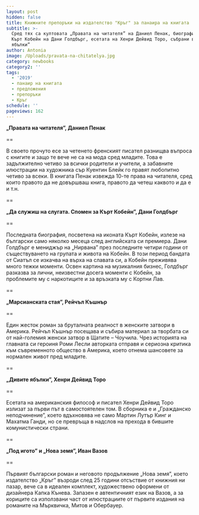 ```yaml
---
layout: post
hidden: false
title: Книжните препоръки на издателство "Кръг" за панаира на книгата
subtitle: >-
  Сред тях са култовата „Правата на читателя” на Даниел Пенак, биографията на
  Кърт Кобейн на Дани Голдбърг, есетата на Хенри Дейвид Торо, събрани в „Дивите
  ябълки” 
author: Antonia
image: /Uploads/pravata-na-chitatelya.jpg
category: newbooks
category2: ''
tags:
  - '2019'
  - панаир на книгата
  - предложения
  - препоръки
  - Кръг
schedule: ''
pageviews: 162
---
```

**„Правата на читателя”, Даниел Пенак**

\==

В своето прочуто есе за четенето френският писател разнищва въпроса с книгите и защо те вече не са на мода сред младите. Това е задължително четиво за всички родители и учители, а забавните илюстрации на художника сър Куентин Блейк го правят любопитно четиво за всеки. В книгата Пенак извежда 10-те права на читателя, сред които правото да не довършваш книга, правото да четеш каквото и да е и т.н.

\==

**„Да служиш на слугата. Спомен за Кърт Кобейн”, Дани Голдбърг**

\==

Последната биография, посветена на иконата Кърт Кобейн, излезе на български само няколко месеца след английската си премиера. Дани Голдбърг е мениджър на „Нирвана” през последните четири години от съществуването на групата и живота на Кобейн. В този период бандата от Сиатъл се изкачва на върха на славата си, а Кобейн преживява много тежки моменти. Освен картина на музикалния бизнес, Голдбърг разказва за лични, неизвестни досега моменти с Кобейн, за проблемите му с наркотиците и за връзката му с Кортни Лав. 

\==

**„Марсианската стая”, Рейчъл Къшнър**

\==

Един жесток роман за бруталната реалност в женските затвори в Америка. Рейчъл Къшнър посещава и събира материал за творбата си от най-големия женски затвор в Щатите – Чоучила. Чрез историята на главната си героиня Роми Лесли авторката отправя и сериозна критика към съвременното общество в Америка, което отнема шансовете за нормален живот пред младите. 

\==

**„Дивите ябълки”, Хенри Дейвид Торо**

\==

Есетата на американския философ и писател Хенри Дейвид Торо излизат за първи път в самостоятелен том. В сборника е и „Гражданско неподчинение”, което вдъхновява не само Мартин Лутър Кинг и Махатма Ганди, но се превръща в надслов на прехода в бившите комунистически страни.

\==

**„Под игото” и „Нова земя”, Иван Вазов**

\==

Първият български роман и неговото продължение „Нова земя”, което издателство „Кръг” възроди след 25 години отсъствие от книжния ни пазар, вече са в идеален комплект, художествено оформени от дизайнера Капка Кънева. Запазен е автентичният език на Вазов, а за кориците са използвани част от илюстрациите от първите издания на романите на Мърквичка, Митов и Обербауер.
